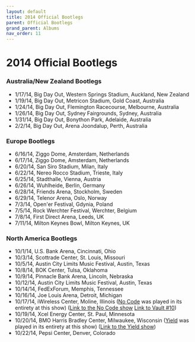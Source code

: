 ```yaml
---
layout: default
title: 2014 Official Bootlegs
parent: Official Bootlegs
grand_parent: Albums
nav_order: 11
---
```


# 2014 Official Bootlegs

### Australia/New Zealand Bootlegs

- 1/17/14, Big Day Out, Western Springs Stadium, Auckland, New Zealand
- 1/19/14, Big Day Out, Metricon Stadium, Gold Coast, Australia
- 1/24/14, Big Day Out, Flemington Racecourse, Melbourne, Australia
- 1/26/14, Big Day Out, Sydney Fairgrounds, Sydney, Australia
- 1/31/14, Big Day Out, Bonython Park, Adelaide, Australia
- 2/2/14, Big Day Out, Arena Joondalup, Perth, Australia

### Europe Bootlegs

- 6/16/14, Ziggo Dome, Amsterdam, Netherlands
- 6/17/14, Ziggo Dome, Amsterdam, Netherlands
- 6/20/14, San Siro Stadium, Milan, Italy
- 6/22/14, Nereo Rocco Stadium, Trieste, Italy
- 6/25/14, Stadthalle, Vienna, Austria
- 6/26/14, Wuhlheide, Berlin, Germany
- 6/28/14, Friends Arena, Stockholm, Sweden
- 6/29/14, Telenor Arena, Oslo, Norway
- 7/3/14, Open'er Festival, Gdynia, Poland
- 7/5/14, Rock Werchter Festival, Werchter, Belgium
- 7/8/14, First Direct Arena, Leeds, UK
- 7/11/14, Milton Keynes Bowl, Milton Keynes, UK

### North America Bootlegs

- 10/1/14, U.S. Bank Arena, Cincinnati, Ohio
- 10/3/14, Scottrade Center, St. Louis, Missouri
- 10/5/14, Austin City Limits Music Festival, Austin, Texas
- 10/8/14, BOK Center, Tulsa, Oklahoma
- 10/9/14, Pinnacle Bank Arena, Lincoln, Nebraska
- 10/12/14, Austin City Limits Music Festival, Austin, Texas
- 10/14/14, FedExForum, Memphis, Tennessee
- 10/16/14, Joe Louis Arena, Detroit, Michigan
- 10/17/14, iWireless Center, Moline, Illinois ([No Code](https://pearljamopedia.ml/docs/Albums/Studio/No-Code) was played in its entirety at this show) ([Link to the No Code show](https://pearljamopedia.ml/docs/Notable-Mentions/Events/No-Code-Show-2014) [Link to Vault #10](https://pearljamopedia.ml/docs/Albums/Vault/Vault-10))
- 10/19/14, Xcel Energy Center, St. Paul, Minnesota
- 10/20/14, BMO Harris Bradley Center, Milwaukee, Wisconsin ([Yield](https://pearljamopedia.ml/docs/Albums/Studio/Yield) was played in its entirety at this show) ([Link to the Yield show](https://pearljamopedia.ml/docs/Notable-Mentions/Yield-Show-2014))
- 10/22/14, Pepsi Center, Denver, Colorado

